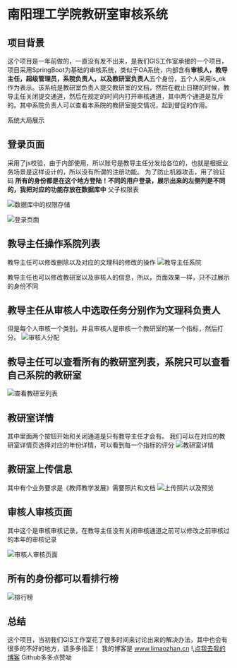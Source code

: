 # 南阳理工学院教研室审核系统
## 项目背景
这个项目是一年前做的，一直没有发不出来，是我们GIS工作室承接的一个项目，项目采用SpringBoot为基础的审核系统，类似于OA系统，内部含有**审核人，教导主任，超级管理员，系院负责人，以及教研室负责人**五个身份，五个人采用is_ok作为表示。该系统是教研室负责人提交教研室的文档，然后在截止日期的时候，教导主任关闭提交通道，然后在规定的时间内打开审核通道，其中两个通道是互斥的。其中系院负责人可以查看本系院的教研室提交情况，起到督促的作用。

系统大局展示

## 登录页面
采用了js校验，由于内部使用，所以账号是教导主任分发给各位的，也就是根据业务场景是这样设计的，所以没有所谓的注册功能。
为了防止机器攻击，用了验证码
**所有的身份都是在这个地方登陆！不同的用户登录，展示出来的左侧列是不同的，我把对应的功能存放在数据库中**
父子权限表

![数据库中的权限存储](http://qiniuyun.lmxljc.xyz/aduit_auth_mysql.png "数据库中的权限存储")



![登录页面](http://qiniuyun.lmxljc.xyz/aduit_login.png "登录页面")

## 教导主任操作系院列表
教导主任可以修改删除以及对应的文理科的修改的操作
![教导主任系院](http://qiniuyun.lmxljc.xyz/aduit_xiyuan.png "教导主任系院")

教导主任也可以修改教研室以及审核人的信息，所以，页面效果一样，只不过展示的身份不同

## 教导主任从审核人中选取任务分别作为文理科负责人
但是每个人审核一个类别，并且审核人是审核一个教研室的某一个指标，然后打分。
![审核人分配](http://qiniuyun.lmxljc.xyz/aduit_shr_fenpei.png "审核人分配")

## 教导主任可以查看所有的教研室列表，系院只可以查看自己系院的教研室
![查看教研室列表](http://qiniuyun.lmxljc.xyz/aduit_jys_detail.png "查看教研室列表")

## 教研室详情
其中里面两个按钮开始和关闭通道是只有教导主任才会有。
我们可以在对应的教研室详情页选择对应的年份详情，可以看到每一个指标的评分
![教研室详情](http://qiniuyun.lmxljc.xyz/aduit_jys.png "教研室详情")


## 教研室上传信息
其中有个业务要求是《教师教学发展》需要照片和文档
![上传照片以及预览](http://qiniuyun.lmxljc.xyz/aduit_jygl1.png "上传照片以及预览")

## 审核人审核页面
其中这个是审核审核记录，在教导主任没有关闭审核通道之前可以修改之前审核过的本年的审核记录

![审核人审核页面](http://qiniuyun.lmxljc.xyz/aduit_shym.png "审核人审核页面")

## 所有的身份都可以看排行榜
![排行榜](http://qiniuyun.lmxljc.xyz/aduit_phb.png "排行榜")



## 总结
这个项目，当初我们GIS工作室花了很多时间来讨论出来的解决办法，其中也会有很多的不好的地方，请多多指正！
我的博客是 www.limaozhan.cn !,[点我去我的博客](http://www.limaozhan.cn "点我去我的博客")
Github多多点赞呦













